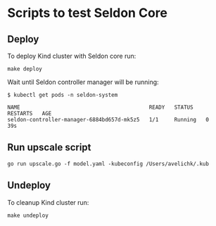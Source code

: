 # Scripts to test Seldon Core

## Deploy

To deploy Kind cluster with Seldon core run:

```
make deploy
```

Wait until Seldon controller manager will be running:

```
$ kubectl get pods -n seldon-system

NAME                                         READY   STATUS    RESTARTS   AGE
seldon-controller-manager-6884bd657d-mk5z5   1/1     Running   0          39s
```

## Run upscale script

```
go run upscale.go -f model.yaml -kubeconfig /Users/avelichk/.kub
```

## Undeploy

To cleanup Kind cluster run:

```
make undeploy
```
